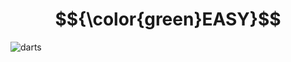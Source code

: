 # $${\color{green}EASY}$$
![darts](https://user-images.githubusercontent.com/65892342/236393051-eab28681-ab23-4016-9bf1-5b8778277415.svg)
